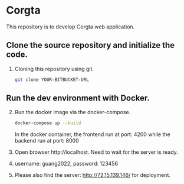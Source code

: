 # Corgta

This repository is to develop Corgta web application.

## Clone the source repository and initialize the code.

1. Cloning this repository using git.
   ```bash
   git clone YOUR-BITBUCKET-URL
   ```

## Run the dev environment with Docker.

2. Run the docker image via the docker-compose.
   ```bash
   docker-compose up --build
   ```
   In the docker container, the frontend run at port: 4200 while the backend run at port: 8000

3. Open browser http://localhost. Need to wait for the server is ready.

4. username: guang2022, password: 123456

5. Please also find the server: http://72.15.139.146/ for deployment. 